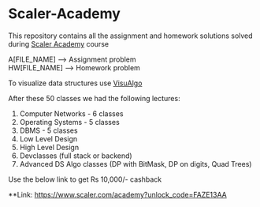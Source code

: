 # Scaler-Academy


This repository contains all the assignment and homework solutions solved during [Scaler Academy](https://www.scaler.com/) course <br />

A[FILE_NAME] --> Assignment problem <br />
HW[FILE_NAME] --> Homework problem

To visualize data structures use [VisuAlgo](https://visualgo.net/en)

After these 50 classes we had the following lectures:

1. Computer Networks - 6 classes
2. Operating Systems - 5 classes
3. DBMS - 5 classes
4. Low Level Design
5. High Level Design
6. Devclasses (full stack or backend)
7. Advanced DS Algo classes (DP with BitMask, DP on digits, Quad Trees)


Use the below link to get Rs 10,000/- cashback

 **Link: https://www.scaler.com/academy?unlock_code=FAZE13AA
